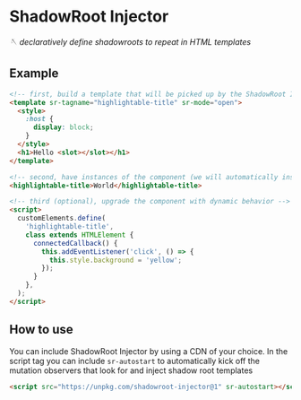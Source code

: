 # ShadowRoot Injector

_🪡 declaratively define shadowroots to repeat in HTML templates_

## Example

```html
<!-- first, build a template that will be picked up by the ShadowRoot Injector -->
<template sr-tagname="highlightable-title" sr-mode="open">
  <style>
    :host {
      display: block;
    }
  </style>
  <h1>Hello <slot></slot></h1>
</template>

<!-- second, have instances of the component (we will automatically insert a shadow root) -->
<highlightable-title>World</highlightable-title>

<!-- third (optional), upgrade the component with dynamic behavior -->
<script>
  customElements.define(
    'highlightable-title',
    class extends HTMLElement {
      connectedCallback() {
        this.addEventListener('click', () => {
          this.style.background = 'yellow';
        });
      }
    },
  );
</script>
```

## How to use

You can include ShadowRoot Injector by using a CDN of your choice. In the script tag you can include `sr-autostart` to
automatically kick off the mutation observers that look for and inject shadow root templates

```html
<script src="https://unpkg.com/shadowroot-injector@1" sr-autostart></script>
```

